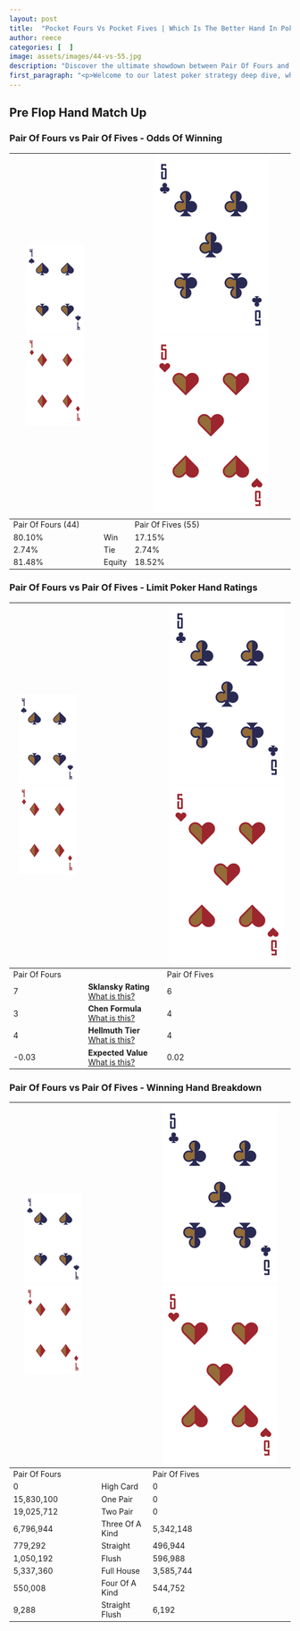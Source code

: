 ```yaml
---
layout: post
title:  "Pocket Fours Vs Pocket Fives | Which Is The Better Hand In Poker? A Complete Guide"
author: reece
categories: [  ]
image: assets/images/44-vs-55.jpg
description: "Discover the ultimate showdown between Pair Of Fours and Pair Of Fives in poker! Uncover the odds, strategies, and scenarios where one hand triumphs over the other. Get ready to up your poker game with this thrilling analysis."
first_paragraph: "<p>Welcome to our latest poker strategy deep dive, where we're pitting two distinct hands against each other in a high-stakes showdown: Pair Of Fours vs Pair Of Fives.</p><p>In the dynamic world of poker, every decision counts, and knowing which hand holds the upper hand is key to your success at the table.</p><p>In this article, we'll dissect these two hands, explore the scenarios where one dominates the other, and equip you with the knowledge to make strategic choices that can tip the odds in your favor.</p><p>Get ready to unravel the intriguing dynamics of these poker hands and elevate your game to new heights.</p>"
---
```




[comment]: # (sp0)

## Pre Flop Hand Match Up

<div class="table hand-ratings" markdown="1"> 



### Pair Of Fours vs Pair Of Fives - Odds Of Winning


    
| ![image info](assets/images/hand1/4.png) ![image info](assets/images/hand1/4o.png) |  | ![image info](assets/images/hand2/5.png) ![image info](assets/images/hand2/5o.png) |
| -------- | -------- | -------- |
| Pair Of Fours (44) |  | Pair Of Fives (55) |
| 80.10% | Win | 17.15% |
| 2.74% | Tie | 2.74% |
| 81.48% | Equity | 18.52% |




[comment]: # (sp1)



### Pair Of Fours vs Pair Of Fives - Limit Poker Hand Ratings


    
| ![image info](assets/images/hand1/4.png) ![image info](assets/images/hand1/4o.png) |  | ![image info](assets/images/hand2/5.png) ![image info](assets/images/hand2/5o.png) |
| -------- | -------- | -------- |
| Pair Of Fours |  | Pair Of Fives |
| 7 | **Sklansky Rating** [What is this?](/sklansky-rating-explained) | 6 |
| 3 | **Chen Formula** [What is this?](/chen-formula-explained) | 4 |
| 4 | **Hellmuth Tier** [What is this?](/Hellmuth-tier-explained) | 4 |
| -0.03 | **Expected Value** [What is this?](/expected-value-explained) | 0.02 |




[comment]: # (sp2)



### Pair Of Fours vs Pair Of Fives - Winning Hand Breakdown


    
| ![image info](assets/images/hand1/4.png) ![image info](assets/images/hand1/4o.png) |  | ![image info](assets/images/hand2/5.png) ![image info](assets/images/hand2/5o.png) |
| -------- | -------- | -------- |
| Pair Of Fours |  | Pair Of Fives |
| 0 | High Card | 0 |
| 15,830,100 | One Pair | 0 |
| 19,025,712 | Two Pair | 0 |
| 6,796,944 | Three Of A Kind | 5,342,148 |
| 779,292 | Straight | 496,944 |
| 1,050,192 | Flush | 596,988 |
| 5,337,360 | Full House | 3,585,744 |
| 550,008 | Four Of A Kind | 544,752 |
| 9,288 | Straight Flush | 6,192 |




[comment]: # (sp3)



</div>

[comment]: # (sp4)



[comment]: # (sp5)

